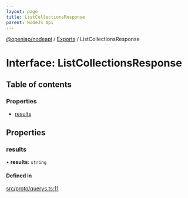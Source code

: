 ```yaml
---
layout: page
title: ListCollectionsResponse
parent: NodeJS Api
---
```

[@openiap/nodeapi](../README.md) / [Exports](../modules.md) / ListCollectionsResponse

# Interface: ListCollectionsResponse

## Table of contents

### Properties

- [results](ListCollectionsResponse.md#results)

## Properties

### results

• **results**: `string`

#### Defined in

[src/proto/querys.ts:11](https://github.com/openiap/nodeapi/blob/a6b5438/src/proto/querys.ts#L11)
